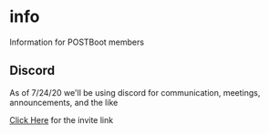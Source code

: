 # info
Information for POSTBoot members

## Discord
As of 7/24/20 we'll be using discord for communication, meetings, announcements, and the like

[Click Here](https://discord.gg/GXN9MU7) for the invite link
